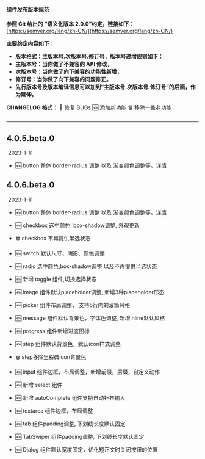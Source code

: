 #### **组件发布版本规范**

**参照 Git 给出的 “**语义化版本 2.0.0**”约定，链接如下：**[https://semver.org/lang/zh-CN/](https://semver.org/lang/zh-CN/)

**主要约定内容如下：**

- **版本格式：主版本号.次版本号.修订号，版本号递增规则如下：**
- **主版本号：当你做了不兼容的 API 修改，**
- **次版本号：当你做了向下兼容的功能性新增，**
- **修订号：当你做了向下兼容的问题修正。**
- **先行版本号及版本编译信息可以加到“主版本号.次版本号.修订号”的后面，作为延伸。**

**CHANGELOG 格式：**
🐞 修复 BUGs
🆕 添加新功能
🗑 移除一些老功能

###

---

## 4.0.5.beta.0

`2023-1-11

- 🆕 button 整体 border-radius 调整 以及 渐变颜色调整等。[详情](https://yuque.antfin.com/grg64m/awhnoe/uvw9hd)


## 4.0.6.beta.0

`2023-1-11

- 🆕 button 整体 border-radius 调整 以及 渐变颜色调整等。[详情](https://yuque.antfin.com/grg64m/awhnoe/uvw9hd)

- 🆕 checkbox 选中颜色, box-shadow调整, 外观更新
- 🗑 checkbox 不再提供半选状态

- 🆕 switch 默认尺寸、阴影、颜色调整

- 🆕 radio 选中颜色,box-shadow调整,以及不再提供半选状态

- 🆕 新增 toggle 组件,切换选择状态

- 🆕 image 组件默认placeholder调整, 新增3种placeholder形态

- 🆕 picker 组件布局调整， 支持5行内的滚筒风格

- 🆕 message 组件默认背景色，字体色调整, 新增inline默认风格

- 🆕 progress 组件新增进度图标

- 🆕 step 组件默认背景色，默认icon样式调整
- 🗑 step移除里程碑icon背景色

- 🆕 input 组件边框，布局调整，新增前缀，后缀，自定义动作
- 🆕 新增 select 组件
- 🆕 新增 autoComplete 组件支持自动补齐输入

- 🆕 textarea 组件边框，布局调整

- 🆕 tab 组件padding调整, 下划线长度默认固定
- 🆕 TabSwiper 组件padding调整, 下划线长度默认固定

- 🆕 Dialog 组件默认宽度固定，优化短正文时关闭按钮的位置



